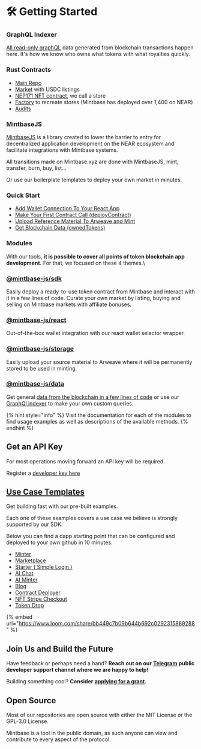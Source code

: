 # 🛠 Getting Started

### GraphQL Indexer

[All read-only graphQL](./#graphql-indexer) data generated from blockchain transactions happen here. It's how we know who owns what tokens with what royalties quickly.

### Rust Contracts

* [Main Repo](https://github.com/Mintbase/mb-contracts)
* [Market](https://github.com/Mintbase/mb-contracts/tree/main/mb-interop-market) with USDC listings
* [NEP171 NFT contract](https://github.com/Mintbase/mb-contracts/tree/main/mb-store), we call a store
* [Factory](https://github.com/Mintbase/mb-contracts/tree/main/mb-factory) to recreate stores (Mintbase has deployed over 1,400 on NEAR)
* [Audits](https://arweave.net/WvB-T\_sg6HbpG08NLutna0bw65hq4tkZZoUJzw4iRK4)

### MintbaseJS

[MintbaseJS](https://github.com/Mintbase/mintbase-js) is a library created to lower the barrier to entry for decentralized application development on the NEAR ecosystem and facilitate integrations with Mintbase systems.

All transitions made on Mintbase.xyz are done with MintbaseJS, mint, transfer, burn, buy, list...

Or use our boilerplate templates to deploy your own market in minutes.



### Quick Start

* [Add Wallet Connection To Your React App](add-wallet-connection-to-your-react-app.md)
* [Make Your First Contract Call (deployContract)](make-your-first-contract-call-deploycontract.md)
* [Upload Reference Material To Arweave and Mint](upload-reference-material-to-arweave-and-mint.md)
* [Get Blockchain Data (ownedTokens)](get-blockchain-data-ownedtokens.md)



### Modules

With our tools, **it is possible to cover all points of token blockchain app development.** For that, we focused on these 4 themes.\


### [@mintbase-js/sdk](./#mintbase-js-sdk)

Easily deploy a ready-to-use token contract from Mintbase and interact with it in a few lines of code. Curate your own market by listing, buying and selling on Mintbase markets with affiliate bonuses.&#x20;

### [**@mintbase-js/react**](./#mintbase-js-react)

Out-of-the-box wallet integration with our react wallet selector wrapper.

### [**@mintbase-js/storage**](../../mintbase-sdk-ref/packages/storage/)

Easily upload your source material to Arweave where it will be permanently stored to be used in minting.

### [@mintbase-js/data](../../mintbase-sdk-ref/packages/data/)

Get general [data from the blockchain in a few lines of code](../../mintbase-sdk-ref/packages/data/) or use our [GraphQl indexer](../read-data/mintbase-graph.md) to make your own custom queries.&#x20;



{% hint style="info" %}
Visit the documentation for each of the modules to find usage examples as well as descriptions of the available methods.
{% endhint %}

## Get an API Key

For most operations moving forward an API key will be required.

Register a [developer key here](https://www.mintbase.io/developer)

## [Use Case Templates](../examples/)

Get building fast with our pre-built examples.

Each one of these examples covers a use case we believe is strongly supported by our SDK.

Below you can find a dapp starting point that can be configured and deployed to your own github in 10 minutes.

* [Minter](https://github.com/Mintbase/templates/tree/main/minter)
* [Marketplace](https://github.com/Mintbase/templates/tree/main/marketplace)
* [Starter ( Simple Login )](https://github.com/Mintbase/templates/tree/main/starter)
* [AI Chat](https://github.com/Mintbase/templates/tree/main/ai-chat)
* [AI Minter](https://github.com/Mintbase/templates/tree/main/ai-minter)
* [Blog](https://github.com/Mintbase/templates/tree/main/blogchain)
* [Contract Deployer](https://github.com/Mintbase/templates/tree/main/contract-deployer)
* [NFT ](https://github.com/Mintbase/templates/tree/main/nft-stripe-checkout)[Stripe Checkout](https://github.com/Mintbase/templates/tree/main/nft-stripe-checkout)
* [Token Drop](https://github.com/Mintbase/templates/tree/main/simple-token-drop)

{% embed url="https://www.loom.com/share/bb449c7b09b644b692c0292315889288" %}

## Join Us and Build the Future

Have feedback or perhaps need a hand? **Reach out on our** [**Telegram**](https://t.me/mintdev) **public developer support channel where we are happy to help!**

Building something cool? **Consider** [**applying for a grant**](https://github.com/Mintbase/Grants-Program)**.**

## Open Source

Most of our repositories are open source with either the MIT License or the GPL-3.0 License.

Mintbase is a tool in the public domain, as such anyone can view and contribute to every aspect of the protocol.
